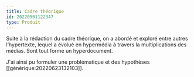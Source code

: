```yaml
---
title: Cadre théorique
id: 20220501122347
type: Produit
---
```


Suite à la rédaction du cadre théorique, on a abordé et exploré entre autres l’hypertexte, lequel a évolué en hypermédia à travers la multiplications des médias. Sont tout forme un hyperdocument.

J'ai ainsi pu formuler une problématique et des hypothèses [[générique:20220623132103]].





  
  
